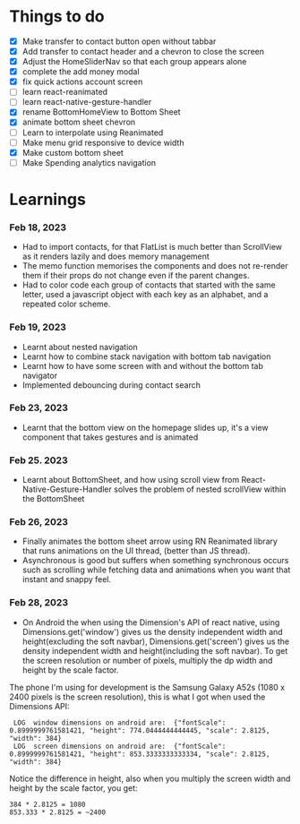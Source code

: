 # Things to do

- [x] Make transfer to contact button open without tabbar
- [x] Add transfer to contact header and a chevron to close the screen
- [x] Adjust the HomeSliderNav so that each group appears alone
- [x] complete the add money modal
- [x] fix quick actions account screen
- [ ] learn react-reanimated
- [ ] learn react-native-gesture-handler
- [x] rename BottomHomeView to Bottom Sheet
- [x] animate bottom sheet chevron
- [ ] Learn to interpolate using Reanimated
- [ ] Make menu grid responsive to device width
- [x] Make custom bottom sheet
- [ ] Make Spending analytics navigation

# Learnings

### Feb 18, 2023

- Had to import contacts, for that FlatList is much better than ScrollView as it renders lazily and does memory management
- The memo function memorises the components and does not re-render them if their props do not change even if the parent changes.
- Had to color code each group of contacts that started with the same letter, used a javascript object with each key as an alphabet, and a repeated color scheme.

### Feb 19, 2023

- Learnt about nested navigation
- Learnt how to combine stack navigation with bottom tab navigation
- Learnt how to have some screen with and without the bottom tab navigator
- Implemented debouncing during contact search

### Feb 23, 2023

- Learnt that the bottom view on the homepage slides up, it's a view component that takes gestures and is animated

### Feb 25. 2023

- Learnt about BottomSheet, and how using scroll view from React-Native-Gesture-Handler solves the problem of nested scrollView within the BottomSheet

### Feb 26, 2023

- Finally animates the bottom sheet arrow using RN Reanimated library that runs animations on the UI thread, (better than JS thread).
- Asynchronous is good but suffers when something synchronous occurs such as scrolling while fetching data and animations when you want that instant and snappy feel.

### Feb 28, 2023

- On Android the when using the Dimension's API of react native, using Dimensions.get('window') gives us the density independent width and height(excluding the soft navbar), Dimensions.get('screen') gives us the density independent width and height(including the soft navbar). To get the screen resolution or number of pixels, multiply the dp width and height by the scale factor.

The phone I'm using for development is the Samsung Galaxy A52s (1080 x 2400 pixels is the screen resolution),
this is what I got when used the Dimensions API:

```
 LOG  window dimensions on android are:  {"fontScale": 0.8999999761581421, "height": 774.0444444444445, "scale": 2.8125, "width": 384}
 LOG  screen dimensions on android are:  {"fontScale": 0.8999999761581421, "height": 853.3333333333334, "scale": 2.8125, "width": 384}
```

Notice the difference in height, also when you multiply the screen width and height by the scale factor, you get:

```
384 * 2.8125 = 1080
853.333 * 2.8125 = ~2400
```
